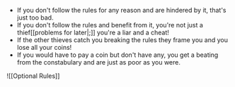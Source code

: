 - If you don't follow the rules for any reason and are hindered by it, that's just too bad.
- If you don't follow the rules and benefit from it, you're not just a thief[[problems for later|;]] you're a liar and a cheat!
- If the other thieves catch you breaking the rules they frame you and you lose all your coins!
- If you would have to pay a coin but don't have any, you get a beating from the constabulary and are just as poor as you were.

![[Optional Rules]]